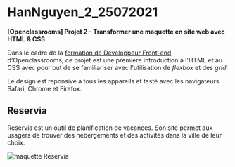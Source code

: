 # HanNguyen_2_25072021
**[Openclassrooms] Projet 2 - Transformer une maquette en site web avec HTML & CSS**

Dans le cadre de la [formation de Développeur Front-end](https://openclassrooms.com/fr/paths/314-developpeur-front-end) d'Openclassrooms, ce projet est une première introduction à l'HTML et au CSS avec pour but de se familiariser avec l'utilisation de *flexbox* et des *grid*. 

Le design est reponsive à tous les appareils et testé avec les navigateurs Safari, Chrome et Firefox.

## Reservia

Reservia est un outil de planification de vacances. Son site permet aux usagers de trouver des hébergements et des activités dans la ville de leur choix.

![maquette Reservia](https://github.com/Mimi1706/HanNguyen_2_25072021/blob/29af361663fc84c00a5c7790c552909584ef5617/Maquette-Reservia.png?raw=true)
